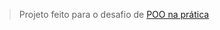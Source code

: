 > Projeto feito para o desafio de [POO na prática](https://github.com/cami-la/desafio-poo-dio/blob/master/README.md)

